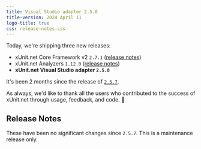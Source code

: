 ```yaml
---
title: Visual Studio adapter 2.5.8
title-version: 2024 April 11
logo-title: true
css: release-notes.css
---
```


Today, we're shipping three new releases:

* xUnit.net Core Framework v2 `2.7.1` ([release notes](/releases/v2/2.7.1))
* xUnit.net Analyzers `1.12.0` ([release notes](/releases/analyzers/1.12.0))
* **xUnit.net Visual Studio adapter `2.5.8`**

It's been 2 months since the release of [`2.5.7`](/releases/visualstudio/2.5.7).

As always, we'd like to thank all the users who contributed to the success of xUnit.net through usage, feedback, and code. 🎉

## Release Notes

These have been no significant changes since `2.5.7`. This is a maintenance release only.
